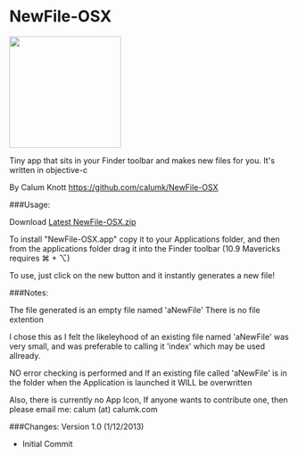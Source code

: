 NewFile-OSX
===========

<img src="https://raw.github.com/calumk/NewFile-OSX/master/logo.png" height="200px"  />

Tiny app that sits in your Finder toolbar and makes new files for you.
It's written in objective-c

By Calum Knott
https://github.com/calumk/NewFile-OSX

###Usage:

Download [Latest NewFile-OSX.zip](https://github.com/calumk/NewFile-OSX/releases/latest)

To install "NewFile-OSX.app" copy it to your Applications folder, and then from the applications folder drag it into the Finder toolbar (10.9 Mavericks requires ⌘ + ⌥) 

To use, just click on the new button and it instantly generates a new file!

###Notes:

The file generated is an empty file named 'aNewFile' There is no file extention

I chose this as I felt the likeleyhood of an existing file named 'aNewFile' was very small, and was preferable to calling it 'index' which may be used allready. 

NO error checking is performed and If an existing file called 'aNewFile' is in the folder when the Application is launched it WILL be overwritten

Also, there is currently no App Icon, If anyone wants to contribute one, then please email me: calum (at) calumk.com

###Changes:
Version 1.0 (1/12/2013)
  * Initial Commit
